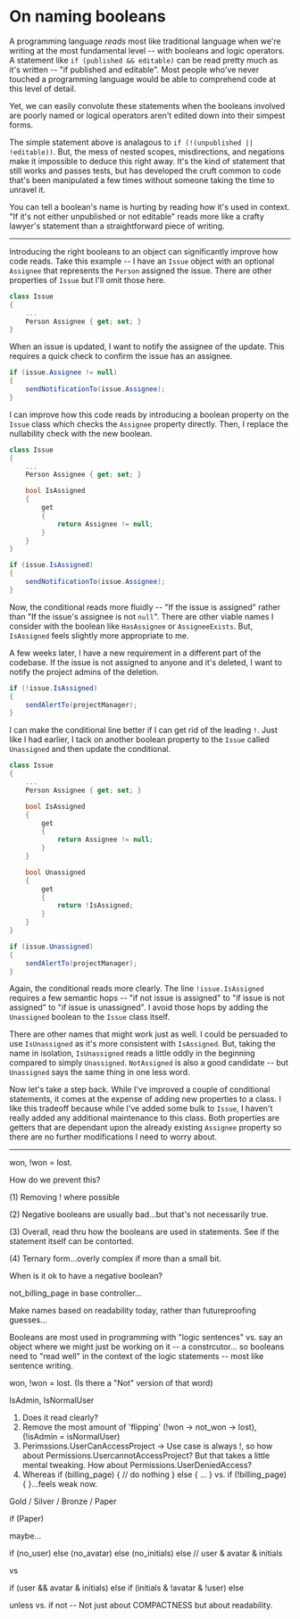 # On naming booleans

A programming language _reads_ most like traditional language when we're writing at the most fundamental level -- with booleans and logic operators. A statement like `if (published && editable)` can be read pretty much as it's written -- "if published and editable".  Most people who've never touched a programming language would be able to comprehend code at this level of detail.

Yet, we can easily convolute these statements when the booleans involved are poorly named or logical operators aren't edited down into their simpest forms.

The simple statement above is analagous to `if (!(unpublished || !editable))`. But, the mess of nested scopes, misdirections, and negations make it impossible to deduce this right away. It's the kind of statement that still works and passes tests, but has developed the cruft common to code that's been manipulated a few times without someone taking the time to unravel it.

You can tell a boolean's name is hurting by reading how it's used in context. "If it's not either unpublished or not editable" reads more like a crafty lawyer's statement than a straightforward piece of writing.

----

Introducing the right booleans to an object can significantly improve how code reads. Take this example -- I have an `Issue` object with an optional `Assignee` that represents the `Person` assigned the issue. There are other properties of `Issue` but I'll omit those here.

```C#
class Issue
{
	...
	Person Assignee { get; set; }
}
```

When an issue is updated, I want to notify the assignee of the update. This requires a quick check to confirm the issue has an assignee.

```C#
if (issue.Assignee != null)
{
	sendNotificationTo(issue.Assignee);
}
```

I can improve how this code reads by introducing a boolean property on the `Issue` class which checks the `Assignee` property directly. Then, I replace the nullability check with the new boolean.

```C#
class Issue
{
	...
	Person Assignee { get; set; }

	bool IsAssigned 
	{
		get
		{
			return Assignee != null;
		}
	}
}
```
```C#
if (issue.IsAssigned)
{
	sendNotificationTo(issue.Assignee);
}
```

Now, the conditional reads more fluidly -- "If the issue is assigned" rather than "If the issue's assignee is not `null`". There are other viable names I consider with the boolean like `HasAssignee` or `AssigneeExists`. But, `IsAssigned` feels slightly more appropriate to me.

A few weeks later, I have a new requirement in a different part of the codebase. If the issue is not assigned to anyone and it's deleted, I want to notify the project admins of the deletion. 

```C#
if (!issue.IsAssigned)
{
	sendAlertTo(projectManager);
}
``` 

I can make the conditional line better if I can get rid of the leading `!`. Just like I had earlier, I tack on another boolean property to the `Issue` called `Unassigned` and then update the conditional.

```C#
class Issue
{
	...
	Person Assignee { get; set; }

	bool IsAssigned 
	{
		get
		{
			return Assignee != null;
		}
	}

	bool Unassigned 
	{
		get
		{
			return !IsAssigned;
		}
	}
}
```
```C#
if (issue.Unassigned)
{
	sendAlertTo(projectManager);
}
``` 

Again, the conditional reads more clearly. The line `!issue.IsAssigned` requires a few semantic hops -- "if not issue is assigned" to "if issue is not assigned" to "if issue is unassigned". I avoid those hops by adding the `Unassigned` boolean to the `Issue` class itself.

There are other names that might work just as well. I could be persuaded to use `IsUnassigned` as it's more consistent with `IsAssigned`. But, taking the name in isolation, `IsUnassigned` reads a little oddly in the beginning compared to simply `Unassigned`. `NotAssigned` is also a good candidate -- but `Unassigned` says the same thing in one less word.

Now let's take a step back. While I've improved a couple of conditional statements, it comes at the expense of adding new properties to a class. I like this tradeoff because while I've added some bulk to `Issue`, I haven't really added any additional maintenance to this class. Both properties are getters that are dependant upon the already existing `Assignee` property so there are no further modifications I need to worry about.


---



won, !won = lost.


How do we prevent this?

(1) Removing ! where possible

(2) Negative booleans are usually bad...but that's not necessarily true.

(3) Overall, read thru how the booleans are used in statements. See if the statement itself can be contorted.

(4) Ternary form...overly complex if more than a small bit.


When is it ok to have a negative boolean?

not_billing_page in base controller...

Make names based on readability today, rather than futureproofing guesses... 


Booleans are most used in programming with "logic sentences" vs. say an object where we might just be working on it -- a constrcutor... so booleans need to "read well" in the context of the logic statements -- most like sentence writing.

won, !won = lost. (Is there a "Not" version of that word)

IsAdmin, IsNormalUser

1. Does it read clearly?
2. Remove the most amount of 'flipping' (!won -> not_won -> lost), (!isAdmin = isNormalUser)
3. Perimssions.UserCanAccessProject -> Use case is always !, so how about Permissions.UsercannotAccessProject? But that takes a little mental tweaking. How about Permissions.UserDeniedAccess?
3. Whereas if (billing_page) { // do nothing } else { ... } vs. if (!billing_page) {  }...feels weak now.


Gold / Silver / Bronze / Paper

if (Paper)

maybe...

if (no_user)
else (no_avatar)
else (no_initials)
else // user & avatar & initials

vs

if (user && avatar & initials)
else if (initials & !avatar & !user)
else


unless vs. if not -- Not just about COMPACTNESS but about readability.
